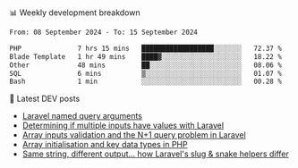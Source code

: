 📊 Weekly development breakdown
<!--START_SECTION:waka-->

```txt
From: 08 September 2024 - To: 15 September 2024

PHP              7 hrs 15 mins   ██████████████████░░░░░░░   72.37 %
Blade Template   1 hr 49 mins    ████▓░░░░░░░░░░░░░░░░░░░░   18.22 %
Other            48 mins         ██░░░░░░░░░░░░░░░░░░░░░░░   08.06 %
SQL              6 mins          ▒░░░░░░░░░░░░░░░░░░░░░░░░   01.07 %
Bash             1 min           ░░░░░░░░░░░░░░░░░░░░░░░░░   00.28 %
```

<!--END_SECTION:waka-->

📕 Latest DEV posts
<!-- BLOG-POST-LIST:START -->
- [Laravel named query arguments](https://dev.to/michaelvickersuk/laravel-named-query-arguments-28kd)
- [Determining if multiple inputs have values with Laravel](https://dev.to/michaelvickersuk/determining-if-multiple-inputs-have-values-with-laravel-km6)
- [Array inputs validation and the N+1 query problem in Laravel](https://dev.to/michaelvickersuk/array-inputs-validation-and-the-n1-query-problem-in-laravel-2agb)
- [Array initialisation and key data types in PHP](https://dev.to/michaelvickersuk/array-initialisation-and-key-data-types-in-php-1e5b)
- [Same string, different output... how Laravel&#39;s slug &amp; snake helpers differ](https://dev.to/michaelvickersuk/same-string-different-output-how-laravels-slug-snake-helpers-differ-1ccj)
<!-- BLOG-POST-LIST:END -->
